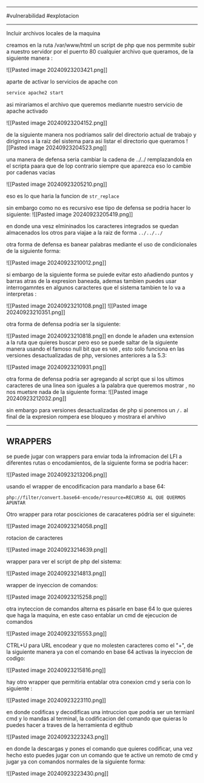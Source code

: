 
-------------
#vulnerabilidad #explotacion 

-------------

Incluir archivos locales de la maquina

creamos en la ruta /var/www/html un script de php que nos permmite subir a nuestro servidor por el puerrto 80 cualquier archivo que queramos, de la siguiente manera :

![[Pasted image 20240923203421.png]]

aparte de activar lo servicios de apache con

```bash
service apache2 start
```

asi mirariamos el archivo que queremos medianrte nuestro servicio de apache activado

![[Pasted image 20240923204152.png]]

de la siguiente manera nos podriamos salir del directorio actual de trabajo y dirigirnos a la raiz del sistema para asi listar el directorio que queramos
![[Pasted image 20240923204523.png]]

una manera de defensa seria cambiar la cadena de ../../ remplazandola en el scripta paara que de lop contrario siempre que aparezca eso lo cambie por cadenas vacias

![[Pasted image 20240923205210.png]]

eso es lo que haria la funcion de `str_replace `

sin embargo como no es recursivo ese tipo de defensa se podria hacer lo siguiente:
![[Pasted image 20240923205419.png]]

en donde una vesz elmininados los caracteres integrados se quedan almacenados los otros para viajae a la raiz de forma `../../../`

otra forma de defensa es banear palabras mediante el uso de condicionales de la siguiente forma:

![[Pasted image 20240923210012.png]]

si embargo de la siguiente forma se puiede evitar esto añadiendo puntos y barras atras de la expresion baneada, ademas tambien puedes usar interrogamntes en algunos caracteres que el sistema tambien te lo va a interpretas :

![[Pasted image 20240923210108.png]] ![[Pasted image 20240923210351.png]]

otra forma de defensa podria ser la siguiente:

![[Pasted image 20240923210818.png]]
 en donde le añaden una extension a la ruta que quieres buscar pero eso se puede saltar de la siguiente manera usando el famoso null bit que es  `%00` , esto solo funciona en las versiones desactualizadas de php, versiones anteriores a la 5.3:

 
![[Pasted image 20240923210931.png]]

otra forma de defensa podria ser agregando al script que si los ultimos caracteres de una linea son iguales a la palabra que queremos mostrar , no nos muetsre nada de la siguiente forma:
![[Pasted image 20240923212032.png]]

sin embargo para versiones desactualizadas de php si ponemos un `/.` al final de la expresion rompera ese bloqueo y mostrara el arvhivo 

--------------

## WRAPPERS

se puede jugar con wrappers para enviar toda la infromacion del LFI a diferentes rutas o encodamientos, de la siguiente forma se podria hacer:

![[Pasted image 20240923213206.png]]

usando el wrapper de encodificacion para mandarlo a base 64: 

```
php://filter/convert.base64-encode/resource=RECURSO AL QUE QUERMOS APUNTAR 
```

Otro wrapper para rotar posciciones de caracateres pódria ser el siguinete:

![[Pasted image 20240923214058.png]]

rotacion de caracteres

![[Pasted image 20240923214639.png]]

wrapper para ver el script de php del sistema:

![[Pasted image 20240923214813.png]]

wrapper de inyeccion de comandos:

![[Pasted image 20240923215258.png]]

otra inyteccion de comandos alterna es pásarle en base 64 lo que quieres que haga la maquina, en este caso entablar un cmd de ejecucion de comandos

![[Pasted image 20240923215553.png]]

CTRL+U para URL encodear y que no molesten caracteres como el "+", de la siguiente manera ya con el comando en base 64 activas la inyeccion de codigo:

![[Pasted image 20240923215816.png]]

hay otro wrapper que permitiria entablar otra conexion cmd y seria con lo siguiente :

![[Pasted image 20240923223110.png]]

en donde codificas y decodificas una intruccion que podria ser un termianl cmd y lo mandas al terminal, la codificacion del comando que quieras lo puedes hacer a traves de la herramienta d egithub 

![[Pasted image 20240923223243.png]]

en donde la descargas y pones el comando que quieres codificar, una vez hecho esto puedes jugar con un comando que te active un remoto de cmd y jugar ya con comandos normales de la siguiente forma:

![[Pasted image 20240923223430.png]]

